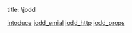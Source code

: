 title: \jodd 

[intoduce](/pages/dokuwiki/jodd/intoduce)
[jodd_emial](/pages/dokuwiki/jodd/jodd_emial)
[jodd_http](/pages/dokuwiki/jodd/jodd_http)
[jodd_props](/pages/dokuwiki/jodd/jodd_props)
